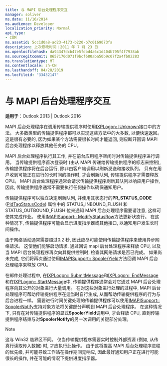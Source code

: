 ```yaml
---
title: 与 MAPI 后台处理程序交互
manager: soliver
ms.date: 11/16/2014
ms.audience: Developer
localization_priority: Normal
api_type:
- COM
ms.assetid: 5cc1d0a8-ad23-4173-b220-b7c0169073fa
description: 上次修改时间：2011 年 7 月 23 日
ms.openlocfilehash: da94347dcb47e5fdbd4a6c1d404b795f4f7938ab
ms.sourcegitcommit: 8657170d071f9bcf680aba50b9c07f2a4fb82283
ms.translationtype: MT
ms.contentlocale: zh-CN
ms.lasthandoff: 04/28/2019
ms.locfileid: "33432147"
---
```

# <a name="interacting-with-the-mapi-spooler"></a>与 MAPI 后台处理程序交互

  
  
**适用于**：Outlook 2013 | Outlook 2016 
  
MAPI 后台处理程序在调用传输提供程序时使用[IXPLogon: IUnknown](ixplogoniunknown.md)接口中的方法。 大多数类型的传输提供程序都可以实现这些方法中的大多数, 以便快速返回。 这是很有必要的, 因为如果某个方法需要很长时间才能返回, 则应断开回调 MAPI 后台处理程序以释放其他任务的 CPU。 
  
MAPI 后台处理程序执行其工作, 并在前台应用程序空闲时对传输提供程序进行调用。 当传输提供程序首次登录时 (由从 MAPI 传递给传输提供程序的标志来控制), 传输提供程序将在后台运行, 除非由客户端调用以刷新发送和接收队列。 只有在用户收到可能正在进行的长时间的操作时, 才会刷新队列, 传输提供程序才需要释放 CPU。 MAPI 后台处理程序通常会请求传输提供程序刷新其队列以响应用户操作, 因此, 传输提供程序通常不需要执行任何操作以确保通知用户。
  
传输提供程序可以独立决定刷新队列, 并使用其状态行的**PR_STATUS_CODE** ([PidTagStatusCode](pidtagstatuscode-canonical-property.md)) 属性中的 STATUS_INBOUND_FLUSH 和 STATUS_OUTBOUND_FLUSH 位来通知 MAPI 后台处理程序需要请注意, 这样可使其完成作业。 使用[IMAPISupport:: ModifyStatusRow](imapisupport-modifystatusrow.md)方法更新状态行。 在这种情况下, 传输提供程序可能会显示进度指示器或其他接口, 以通知用户发生长时间操作。 
  
由于网络活动通常需要超过0.2 秒, 因此应尽可能使用传输提供程序来使用异步网络请求。 这使他们能够启动请求, 通过回调 mapi 后台处理程序来释放 CPU, 以及当 MAPI 后台处理程序再次向其提供控制时, 检查其网络请求是否已完成。 如果尚未完成, 它们将再次通过使用[IMAPISupport:: SpoolerYield](imapisupport-spooleryield.md)方法回调 MAPI 后台处理程序来释放 CPU。 
  
在邮件处理过程中, 在[IXPLogon:: SubmitMessage](ixplogon-submitmessage.md)和[IXPLogon:: EndMessage](ixplogon-endmessage.md)和在[IXPLogon:: StartMessage](ixplogon-startmessage.md)中, 传输提供程序通常会对它通过 MAPI 后台处理程序向其公开的对象进行大量调用。 在对这些对象进行处理的过程中, MAPI 后台处理程序可帮助传输提供程序在适当时自行生成, 从而帮助传输提供程序的行为与后台进程一样。 需要进行时间关键处理的传输提供程序可以使用[IMAPISupport:: SpoolerNotify](imapisupport-spoolernotify.md)支持对象方法将关键部分声明到 MAPI 后台处理程序。 在这种情况下, 只有在对传输提供程序的显式**SpoolerYield**调用中, 才会释放 CPU, 直到传输提供程序结束与对**SpoolerNotify**的另一次调用的关键部分处理。
  
> [!NOTE]
> 这与 Win32 临界区不同。 仅当传输提供程序需要实时控制外部资源 (例如, 从传真行读取传入数据) 时, 才应执行此操作。 由于这将提高 MAPI 后台处理程序进程的优先级, 并可能导致工作站在操作期间无响应, 因此最好通知用户正在进行可能很长的操作, 并在可能的情况下提供进度指示器。 
  


